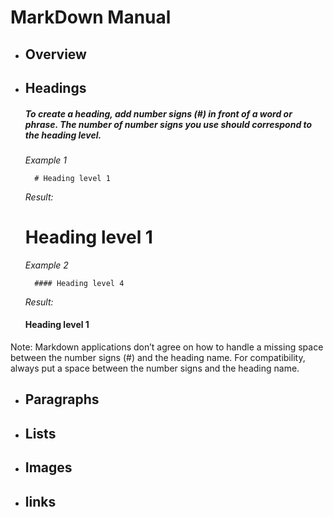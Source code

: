 # MarkDown Manual

- ## Overview

- ## Headings

    ##### To create a heading, add number signs (#) in front of a word or phrase. The number of number signs you use should correspond to the heading level. 

    *Example 1*
        
        # Heading level 1       
    
    *Result:* 
    # Heading level 1
    
    *Example 2*
    
        #### Heading level 4  

    *Result:*  
    #### Heading level 1

Note: Markdown applications don’t agree on how to handle a missing space between the number signs (#) and the heading name. For compatibility, always put a space between the number signs and the heading name.

- ## Paragraphs

- ## Lists

- ## Images

- ## links
